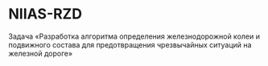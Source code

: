 # NIIAS-RZD

Задача «Разработка алгоритма определения
железнодорожной колеи и подвижного состава для
предотвращения чрезвычайных ситуаций на железной дороге»
